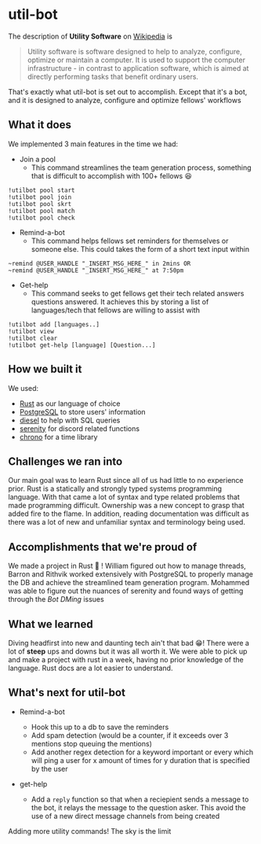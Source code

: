 # util-bot

The description of **Utility Software** on [Wikipedia](https://en.wikipedia.org/wiki/Utility_software#:~:text=Utility%20software%20is%20software%20designed,tasks%20that%20benefit%20ordinary%20users.) is 

>Utility software is software designed to help to analyze, configure, optimize or maintain a computer. It is used to support the computer infrastructure - in contrast to application software, which is aimed at directly performing tasks that benefit ordinary users.

That's exactly what util-bot is set out to accomplish. Except that it's a bot, and it is designed to analyze, configure and optimize fellows' workflows

## What it does
We implemented 3 main features in the time we had:
 - Join a pool
   - This command streamlines the team generation process, something that is difficult to accomplish with 100+ fellows :laughing:
```
!utilbot pool start
!utilbot pool join
!utilbot pool skrt
!utilbot pool match
!utilbot pool check
```
 - Remind-a-bot
   - This command helps fellows set reminders for themselves or someone else. This could takes the form of a short text input within 
```
~remind @USER_HANDLE "_INSERT_MSG_HERE_" in 2mins OR
~remind @USER_HANDLE "_INSERT_MSG_HERE_" at 7:50pm
```
 - Get-help
   - This command seeks to get fellows get their tech related answers questions answered. It achieves this by storing a list of languages/tech that fellows are willing to assist with
```
!utilbot add [languages..]
!utilbot view
!utilbot clear
!utilbot get-help [language] [Question...]
```

## How we built it
We used:
 - [Rust](https://www.rust-lang.org/) as our language of choice
 - [PostgreSQL](https://www.postgresql.org/) to store users' information
 - [diesel](http://diesel.rs/) to help with SQL queries
 - [serenity](https://docs.rs/serenity/0.8.6/serenity/) for discord related functions
 - [chrono](https://docs.rs/chrono/0.4.13/chrono/) for a time library

## Challenges we ran into
Our main goal was to learn Rust since all of us had little to no experience prior. Rust is a statically and strongly typed systems programming language. With that came a lot of syntax and type related problems that made programming difficult. Ownership was a new concept to grasp that added fire to the flame. In addition, reading documentation was difficult as there was a lot of new and unfamiliar syntax and terminology being used.

## Accomplishments that we're proud of
We made a project in Rust :confetti_ball: ! William figured out how to manage threads, Barron and Rithvik worked extensively with PostgreSQL to properly manage the DB and achieve the streamlined team generation program. Mohammed was able to figure out the nuances of serenity and found ways of getting through the *Bot DMing* issues

## What we learned
Diving headfirst into new and daunting tech ain't that bad :grin:! There were a lot of **steep** ups and downs but it was all worth it. We were able to pick up and make a project with rust in a week, having no prior knowledge of the language. Rust docs are a lot easier to understand.

## What's next for util-bot
- Remind-a-bot
  - Hook this up to a db to save the reminders
  - Add spam detection (would be a counter, if it exceeds over 3 mentions stop queuing the mentions)
  - Add another regex detection for a keyword important or every which will ping a user for x amount of times for y duration that is specified by the user

- get-help
  - Add a `reply` function so that when a reciepient sends a message to the bot, it relays the message to the question asker. This avoid the use of a new direct message channels from being created

Adding more utility commands! The sky is the limit
